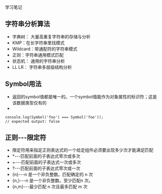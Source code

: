 学习笔记

## 字符串分析算法

* 字典树： 大量高重复字符串的存储与分析
* KMP：在长字符串里找模式
* Wildcard：带通配符的字符串模式
* 正则：字符串通用模式匹配
* 状态机： 通用的字符串分析
* LL LR： 字符串多层级结构分析

## Symbol用法

* 返回的symbol值都是唯一的。一个symbol值能作为对象属性的标识符；这是该数据类型仅有的
* 
```
console.log(Symbol('foo') === Symbol('foo'));
// expected output: false
```

## 正则---限定符
* 限定符用来指定正则表达式的一个给定组件必须要出现多少次才能满足匹配
* *---匹配前面的子表达式零次或多次
* +---匹配前面的子表达式一次或多次
* ?---匹配前面的子表达式零次或一次
* {n}---n 是一个非负整数。匹配确定的 n 次
* {n,}---n 是一个非负整数。至少匹配n 次。
* {n,m}---最少匹配 n 次且最多匹配 m 次

